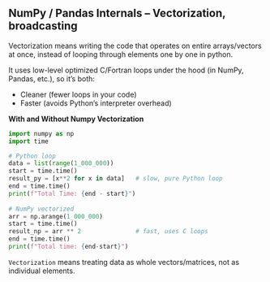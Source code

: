 ## NumPy / Pandas Internals – Vectorization, broadcasting
Vectorization means writing the code that operates on entire arrays/vectors
at once, instead of looping through elements one by one in python.

It uses low-level optimized C/Fortran loops under the hood (in NumPy, Pandas, etc.), so it’s both:
- Cleaner (fewer loops in your code)
- Faster (avoids Python’s interpreter overhead)

**With and Without Numpy Vectorization**
```python
import numpy as np
import time

# Python loop
data = list(range(1_000_000))
start = time.time()
result_py = [x**2 for x in data]   # slow, pure Python loop
end = time.time()
print(f"Total Time: {end - start}")
 
# NumPy vectorized
arr = np.arange(1_000_000)
start = time.time()
result_np = arr ** 2               # fast, uses C loops
end = time.time()
print(f"Total time: {end-start}")
```

`Vectorization` means treating data as whole vectors/matrices, not as individual elements.
